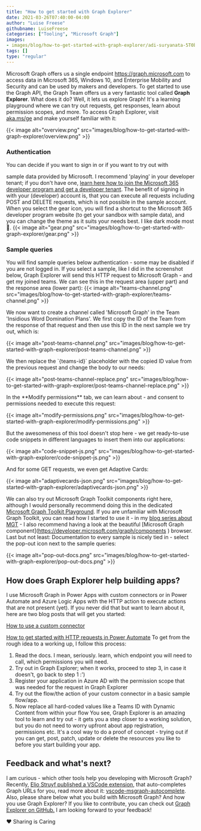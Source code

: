 ```yaml
---
title: "How to get started with Graph Explorer"
date: 2021-03-26T07:40:00-04:00
author: "Luise Freese"
githubname: LuiseFreese
categories: ["Tooling", "Microsoft Graph"]
images:
- images/blog/how-to-get-started-with-graph-explorer/adi-suryanata-5T0bY-x9A8U-unsplash.jpg
tags: []
type: "regular"
---
```


Microsoft Graph offers us a single endpoint
<https://graph.microsoft.com> to access data in Microsoft 365, Windows
10, and Enterprise Mobility and Security and can be used by makers and
developers. To get started to use the Graph API, the Graph Team offers
us a very fantastic tool called **Graph Explorer**.
What does it do? Well, it lets us explore Graph! It's a learning
playground where we can try out requests, get responses, learn about
permission scopes, and more. To access Graph Explorer, visit
[aka.ms/ge](https://aka.ms/ge) and make yourself familiar with it:

{{< image alt="overview.png" src="images/blog/how-to-get-started-with-graph-explorer/overview.png" >}}

### Authentication 

You can decide if you want to sign in or if you want to try out with

sample data provided by Microsoft. I recommend 'playing' in your
developer tenant; if you don't have one, [learn here how to join the
Microsoft 365 developer program and get a developer
tenant](https://techcommunity.microsoft.com/t5/microsoft-365-pnp-blog/what-is-a-dev-tenant-and-why-would-you-want-one/ba-p/2036610).
The benefit of signing in with your (developer) account is, that you can
execute all requests including POST and DELETE requests, which is not
possible in the sample account.
When you select the gear icon, you will find a shortcut to the Microsoft
365 developer program website (to get your sandbox with sample data),
and you can change the theme as it suits your needs best. I like dark
mode most :black_heart:.
{{< image alt="gear.png" src="images/blog/how-to-get-started-with-graph-explorer/gear.png" >}}

### Sample queries 

You will find sample queries below authentication - some may be disabled
if you are not logged in. If you select  a sample, like I did in the
screenshot below, Graph Explorer will send this HTTP request to
Microsoft Graph - and get my joined teams. We can see this in the
request area (upper part) and the response area (lower part):
{{< image alt="teams-channel.png" src="images/blog/how-to-get-started-with-graph-explorer/teams-channel.png" >}}

We now want to create a channel called 'Microsoft Graph' in the Team
'Insidious Word Domination Plans'. We first copy the ID of the Team
from the response of that request and then use this ID in the next
sample we try out, which is:

{{< image alt="post-teams-channel.png" src="images/blog/how-to-get-started-with-graph-explorer/post-teams-channel.png" >}}

We then replace the \`{teams-id}\` placeholder with the copied ID value
from the previous request and change the body to our needs:

{{< image alt="post-teams-channel-replace.png" src="images/blog/how-to-get-started-with-graph-explorer/post-teams-channel-replace.png" >}}

In the \*\*Modify permissions\*\* tab, we can learn about - and consent
to permissions needed to execute this request:

{{< image alt="modify-permissions.png" src="images/blog/how-to-get-started-with-graph-explorer/modify-permissions.png" >}}

But the awesomeness of this tool doesn't stop here - we get
ready-to-use code snippets in different languages to insert them into
our applications:

{{< image alt="code-snippet-js.png" src="images/blog/how-to-get-started-with-graph-explorer/code-snippet-js.png" >}}

And for some GET requests, we even get Adaptive Cards:

{{< image alt="adaptivecards-json.png" src="images/blog/how-to-get-started-with-graph-explorer/adaptivecards-json.png" >}}

We can also try out Microsoft Graph Toolkit components right here,
although I would personally recommend doing this in the dedicated
[Microsoft Graph Toolkit Playground](https://mgt.dev). If you are
unfamiliar with Microsoft Graph Toolkit, you can read how I started to
use it - in my [blog series about
MGT](https://m365princess.com/exploring-microsoft-graph-toolkit-lap-as-non-developer/) -
I also recommend having a look at the beautiful \[Microsoft Graph
component\](<https://developer.microsoft.com/graph/components> )
browser.
Last but not least: Documentation to every sample is nicely tied in -
select  the pop-out icon next to the sample queries:

{{< image alt="pop-out-docs.png" src="images/blog/how-to-get-started-with-graph-explorer/pop-out-docs.png" >}}


## How does Graph Explorer help building apps? 

I use Microsoft Graph in Power Apps with custom connectors or in Power
Automate and Azure Logic Apps with the HTTP action to execute actions
that are not present (yet). If you never did that but want to learn
about it, here are two blog posts that will get you started:

[How to use a custom
connector](https://m365princess.com/how-to-use-a-custom-connector-in-power-automate/)

[How to get started with HTTP requests in Power
Automate](https://m365princess.com/how-to-get-started-with-http-requests-in-power-automate)
To get from the rough idea to a working up, I follow this process:

1.  Read the docs. I mean, seriously. learn, which endpoint you will
    need to call, which permissions you will need.
2.  Try out in Graph Explorer; when it works, proceed to step 3, in case
    it doesn't, go back to step 1 :')
3.  Register your application in Azure AD with the permission scope that
    was needed for the request in Graph Explorer
4.  Try out the flow/the action of your custom connector in a basic
    sample flow/app.
5.  Now replace all hard-coded values like a Teams ID with Dynamic
    Content from within your flow
You see, Graph Explorer is an amazing tool to learn and try out - it
gets you a step closer to a working solution, but you do not need to
worry upfront about app registration, permissions etc. It's a cool way
to do a proof of concept - trying out if you can get, post, patch,
update or delete the resources you like to before you start building
your app.

## Feedback and what's next? 

I am curious - which other tools help you developing with Microsoft
Graph? Recently, [Elio Struyf published a VSCode
extension](https://marketplace.visualstudio.com/items?itemName=eliostruyf.vscode-msgraph-autocomplete),
that auto-completes Graph URLs for you, read more about it:
[vscode-msgraph-autocomplete](https://techcommunity.microsoft.com/t5/microsoft-365-pnp-blog/new-vscode-extension-for-autocompleting-your-microsoft-graph/ba-p/2231013).
Also, please share below what you build with Microsoft Graph? And how
you use Graph Explorer? If you like to contribute, you can check out
[Graph Explorer on
GitHub.](https://github.com/microsoftgraph/microsoft-graph-explorer-v4)
I am looking forward to your feedback!

❤ Sharing is Caring
 